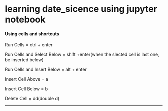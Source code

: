 # learning date_sicence using jupyter notebook

#### Using cells and shortcuts

Run Cells = ctrl + enter

Run Cells and Select Below = shift +enter(when the slected cell is last one, be inserted below)

Run Cells and Insert Below = alt + enter

Insert Cell Above = a

Insert Cell Below = b

Delete Cell = dd(double d)


---





